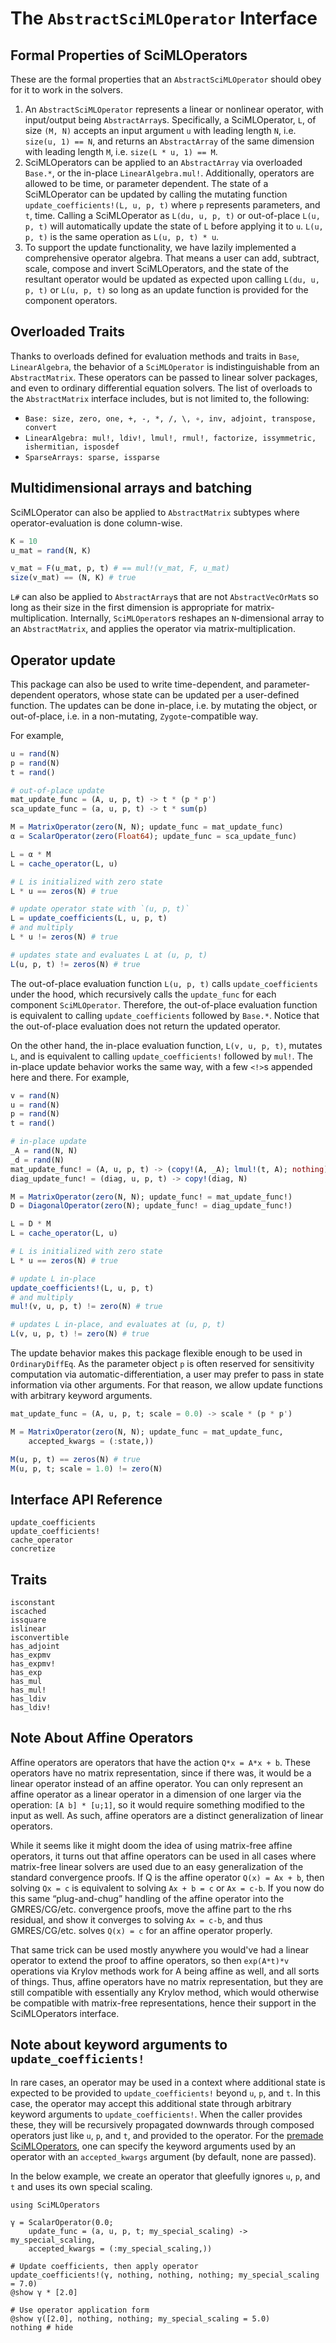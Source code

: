 # The `AbstractSciMLOperator` Interface

## Formal Properties of SciMLOperators

These are the formal properties that an `AbstractSciMLOperator` should obey
for it to work in the solvers.

 1. An `AbstractSciMLOperator` represents a linear or nonlinear operator, with input/output
    being `AbstractArray`s. Specifically, a SciMLOperator, `L`, of size `(M, N)` accepts an
    input argument `u` with leading length `N`, i.e. `size(u, 1) == N`, and returns an
    `AbstractArray` of the same dimension with leading length `M`, i.e. `size(L * u, 1) == M`.
 2. SciMLOperators can be applied to an `AbstractArray` via overloaded `Base.*`, or
    the in-place `LinearAlgebra.mul!`. Additionally, operators are allowed to be time,
    or parameter dependent. The state of a SciMLOperator can be updated by calling
    the mutating function `update_coefficients!(L, u, p, t)` where `p` represents
    parameters, and `t`, time.  Calling a SciMLOperator as `L(du, u, p, t)` or out-of-place
    `L(u, p, t)` will automatically update the state of `L` before applying it to `u`.
    `L(u, p, t)` is the same operation as `L(u, p, t) * u`.
 3. To support the update functionality, we have lazily implemented a comprehensive operator
    algebra. That means a user can add, subtract, scale, compose and invert SciMLOperators,
    and the state of the resultant operator would be updated as expected upon calling
    `L(du, u, p, t)` or `L(u, p, t)` so long as an update function is provided for the
    component operators.

## Overloaded Traits

Thanks to overloads defined for evaluation methods and traits in
`Base`, `LinearAlgebra`, the behavior of a `SciMLOperator` is
indistinguishable from an `AbstractMatrix`. These operators can be
passed to linear solver packages, and even to ordinary differential
equation solvers. The list of overloads to the `AbstractMatrix`
interface includes, but is not limited to, the following:

  - `Base: size, zero, one, +, -, *, /, \, ∘, inv, adjoint, transpose, convert`
  - `LinearAlgebra: mul!, ldiv!, lmul!, rmul!, factorize, issymmetric, ishermitian, isposdef`
  - `SparseArrays: sparse, issparse`

## Multidimensional arrays and batching

SciMLOperator can also be applied to `AbstractMatrix` subtypes where
operator-evaluation is done column-wise.

```julia
K = 10
u_mat = rand(N, K)

v_mat = F(u_mat, p, t) # == mul!(v_mat, F, u_mat)
size(v_mat) == (N, K) # true
```

`L#` can also be applied to `AbstractArray`s that are not
`AbstractVecOrMat`s so long as their size in the first dimension is appropriate
for matrix-multiplication. Internally, `SciMLOperator`s reshapes an
`N`-dimensional array to an `AbstractMatrix`, and applies the operator via
matrix-multiplication.

## Operator update

This package can also be used to write time-dependent, and
parameter-dependent operators, whose state can be updated per
a user-defined function.
The updates can be done in-place, i.e. by mutating the object,
or out-of-place, i.e. in a non-mutating, `Zygote`-compatible way.

For example,

```julia
u = rand(N)
p = rand(N)
t = rand()

# out-of-place update
mat_update_func = (A, u, p, t) -> t * (p * p')
sca_update_func = (a, u, p, t) -> t * sum(p)

M = MatrixOperator(zero(N, N); update_func = mat_update_func)
α = ScalarOperator(zero(Float64); update_func = sca_update_func)

L = α * M
L = cache_operator(L, u)

# L is initialized with zero state
L * u == zeros(N) # true

# update operator state with `(u, p, t)`
L = update_coefficients(L, u, p, t)
# and multiply
L * u != zeros(N) # true

# updates state and evaluates L at (u, p, t)
L(u, p, t) != zeros(N) # true
```

The out-of-place evaluation function `L(u, p, t)` calls
`update_coefficients` under the hood, which recursively calls
the `update_func` for each component `SciMLOperator`.
Therefore, the out-of-place evaluation function is equivalent to
calling `update_coefficients` followed by `Base.*`. Notice that
the out-of-place evaluation does not return the updated operator.

On the other hand, the in-place evaluation function, `L(v, u, p, t)`,
mutates `L`, and is equivalent to calling `update_coefficients!`
followed by `mul!`. The in-place update behavior works the same way,
with a few `<!>`s appended here and there. For example,

```julia
v = rand(N)
u = rand(N)
p = rand(N)
t = rand()

# in-place update
_A = rand(N, N)
_d = rand(N)
mat_update_func! = (A, u, p, t) -> (copy!(A, _A); lmul!(t, A); nothing)
diag_update_func! = (diag, u, p, t) -> copy!(diag, N)

M = MatrixOperator(zero(N, N); update_func! = mat_update_func!)
D = DiagonalOperator(zero(N); update_func! = diag_update_func!)

L = D * M
L = cache_operator(L, u)

# L is initialized with zero state
L * u == zeros(N) # true

# update L in-place
update_coefficients!(L, u, p, t)
# and multiply
mul!(v, u, p, t) != zero(N) # true

# updates L in-place, and evaluates at (u, p, t)
L(v, u, p, t) != zero(N) # true
```

The update behavior makes this package flexible enough to be used
in `OrdinaryDiffEq`. As the parameter object `p` is often reserved
for sensitivity computation via automatic-differentiation, a user may
prefer to pass in state information via other arguments. For that
reason, we allow update functions with arbitrary keyword arguments.

```julia
mat_update_func = (A, u, p, t; scale = 0.0) -> scale * (p * p')

M = MatrixOperator(zero(N, N); update_func = mat_update_func,
    accepted_kwargs = (:state,))

M(u, p, t) == zeros(N) # true
M(u, p, t; scale = 1.0) != zero(N)
```

## Interface API Reference

```@docs
update_coefficients
update_coefficients!
cache_operator
concretize
```

## Traits

```@docs
isconstant
iscached
issquare
islinear
isconvertible
has_adjoint
has_expmv
has_expmv!
has_exp
has_mul
has_mul!
has_ldiv
has_ldiv!
```

## Note About Affine Operators

Affine operators are operators that have the action `Q*x = A*x + b`. These operators have
no matrix representation, since if there was, it would be a linear operator instead of an
affine operator. You can only represent an affine operator as a linear operator in a
dimension of one larger via the operation: `[A b] * [u;1]`, so it would require something modified
to the input as well. As such, affine operators are a distinct generalization of linear operators.

While it seems like it might doom the idea of using matrix-free affine operators, it turns out
that affine operators can be used in all cases where matrix-free linear solvers are used due to
an easy generalization of the standard convergence proofs. If Q is the affine operator
``Q(x) = Ax + b``, then solving ``Qx = c`` is equivalent to solving ``Ax + b = c`` or ``Ax = c-b``.
If you now do this same “plug-and-chug” handling of the affine operator into the GMRES/CG/etc.
convergence proofs, move the affine part to the rhs residual, and show it converges to solving
``Ax = c-b``, and thus GMRES/CG/etc. solves ``Q(x) = c`` for an affine operator properly.

That same trick can be used mostly anywhere you would've had a linear operator to extend
the proof to affine operators, so then ``exp(A*t)*v`` operations via Krylov methods work for A being
affine as well, and all sorts of things. Thus, affine operators have no matrix representation, but they
are still compatible with essentially any Krylov method, which would otherwise be compatible with
matrix-free representations, hence their support in the SciMLOperators interface.

## Note about keyword arguments to `update_coefficients!`

In rare cases, an operator may be used in a context where additional state is expected to be provided
to `update_coefficients!` beyond `u`, `p`, and `t`. In this case, the operator may accept this additional
state through arbitrary keyword arguments to `update_coefficients!`. When the caller provides these, they will be recursively propagated downwards through composed operators just like `u`, `p`, and `t`, and provided to the operator.
For the [premade SciMLOperators](premade_operators.md), one can specify the keyword arguments used by an operator with an `accepted_kwargs` argument (by default, none are passed).

In the below example, we create an operator that gleefully ignores `u`, `p`, and `t` and uses its own special scaling.

```@example
using SciMLOperators

γ = ScalarOperator(0.0;
    update_func = (a, u, p, t; my_special_scaling) -> my_special_scaling,
    accepted_kwargs = (:my_special_scaling,))

# Update coefficients, then apply operator
update_coefficients!(γ, nothing, nothing, nothing; my_special_scaling = 7.0)
@show γ * [2.0]

# Use operator application form
@show γ([2.0], nothing, nothing; my_special_scaling = 5.0)
nothing # hide
```
